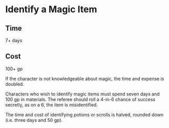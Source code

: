 # Identify a Magic Item

## Time
7+ days

## Cost
100+ gp


If the character is not knowledgeable about magic, the time and expense is doubled.

Characters who wish to identify magic items must spend seven days and 100 gp in materials. The referee should roll a 4-in-6 chance of success secretly, as on a 6, the item is misidentified.

The time and cost of identifying potions or scrolls is halved, rounded down (i.e. three days and 50 gp).